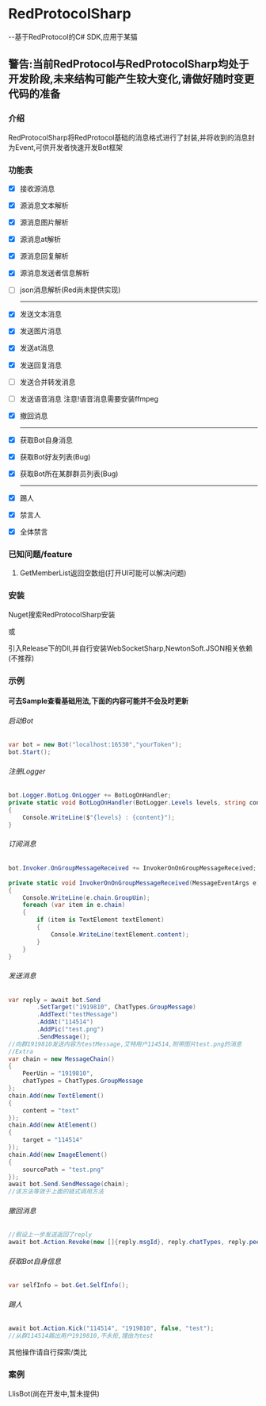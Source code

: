 # RedProtocolSharp

--基于RedProtocol的C# SDK,应用于某猫

## 警告:当前RedProtocol与RedProtocolSharp均处于开发阶段,未来结构可能产生较大变化,请做好随时变更代码的准备

### 介绍

RedProtocolSharp将RedProtocol基础的消息格式进行了封装,并将收到的消息封为Event,可供开发者快速开发Bot框架

### 功能表

- [x] 接收源消息

- [x] 源消息文本解析

- [x] 源消息图片解析

- [x] 源消息at解析

- [x] 源消息回复解析

- [x] 源消息发送者信息解析

- [ ] json消息解析(Red尚未提供实现)

  ---

- [x] 发送文本消息

- [x] 发送图片消息

- [x] 发送at消息

- [x] 发送回复消息

- [ ] 发送合并转发消息

- [ ] 发送语音消息 注意!语音消息需要安装ffmpeg

- [x] 撤回消息

  ---
  
- [x] 获取Bot自身消息

- [x] 获取Bot好友列表(Bug)

- [x] 获取Bot所在某群群员列表(Bug)

  ---
  
- [x] 踢人

- [x] 禁言人

- [x] 全体禁言

### 已知问题/feature

1. GetMemberList返回空数组(打开UI可能可以解决问题)

### 安装

Nuget搜索RedProtocolSharp安装

或

引入Release下的Dll,并自行安装WebSocketSharp,NewtonSoft.JSON相关依赖(不推荐)

### 示例

#### 可去Sample查看基础用法,下面的内容可能并不会及时更新

###### 启动Bot

```c#
var bot = new Bot("localhost:16530","yourToken");
bot.Start();
```

###### 注册Logger

```c#
bot.Logger.BotLog.OnLogger += BotLogOnHandler;
private static void BotLogOnHandler(BotLogger.Levels levels, string content)
{
    Console.WriteLine($"{levels} : {content}");
}
```

###### 订阅消息

```c#
bot.Invoker.OnGroupMessageReceived += InvokerOnOnGroupMessageReceived;
    
private static void InvokerOnOnGroupMessageReceived(MessageEventArgs e)
{
    Console.WriteLine(e.chain.GroupUin);
    foreach (var item in e.chain)
    {
        if (item is TextElement textElement)
        {
            Console.WriteLine(textElement.content);
        }
    }
}
```

###### 发送消息

```c#
var reply = await bot.Send
        .SetTarget("1919810", ChatTypes.GroupMessage)
        .AddText("testMessage")
        .AddAt("114514")
        .AddPic("test.png")
        .SendMessage();
//向群1919810发送内容为testMessage,艾特用户114514,附带图片test.png的消息
//Extra
var chain = new MessageChain()
{
    PeerUin = "1919810",
    chatTypes = ChatTypes.GroupMessage
};
chain.Add(new TextElement()
{
    content = "text"
});
chain.Add(new AtElement()
{
    target = "114514"
});
chain.Add(new ImageElement()
{
    sourcePath = "test.png"
});
await bot.Send.SendMessage(chain);
//该方法等效于上面的链式调用方法
```

###### 撤回消息

```c#
//假设上一步发送返回了reply
await bot.Action.Revoke(new []{reply.msgId}, reply.chatTypes, reply.peerUin);
```

###### 获取Bot自身信息

```c#
var selfInfo = bot.Get.SelfInfo();
```

###### 踢人

```c#
await bot.Action.Kick("114514", "1919810", false, "test");
//从群114514踢出用户1919810,不永拒,理由为test
```

其他操作请自行探索/类比

### 案例

LlisBot(尚在开发中,暂未提供)